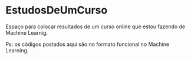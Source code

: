 # EstudosDeUmCurso
Espaço para colocar resultados de um curso online que estou fazendo de Machine Learnig.

Ps: os códigos postados aqui são no formato funcional no Machine Learning.
